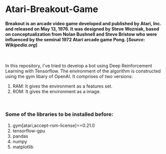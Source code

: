 # Atari-Breakout-Game

<h4> Breakout is an arcade video game developed and published by Atari, Inc. and released on May 13, 1976. It was designed by Steve Wozniak, based on conceptualization from Nolan Bushnell and Steve Bristow who were influenced by the seminal 1972 Atari arcade game Pong. [<i>Source: Wikipedia.org</i>]</h4>
<br>

In this repository, I've tried to develop a bot using Deep Reinforcement Learning with Tensorflow. The environment of the algorithm is constructed using the gym libary of OpenAI. It comprises of two versions:
<ol>
<li>RAM: It gives the environment as a features set.</li>
<li>ROM: It gives the environment as a image.</li>
</ol>
<br>

### Some of the libraries to be installed before:
<ol>
<li>gym[atari,accept-rom-license]==0.21.0</li>
<li>tensorflow-gpu</li>
<li>pandas</li>
<li>numpy</li>
<li>matplotlib</li>
</ol>